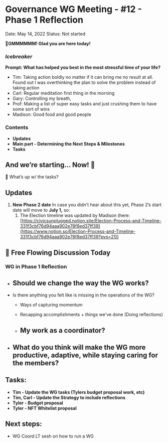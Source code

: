 # Governance WG Meeting - #12 - Phase 1 Reflection

Date: May 14, 2022
Status: Not started

🌱**GMMMMMM! Glad you are here today!** 

### *Icebreaker*

**Prompt: What has helped you best in the most stressful time of your life?**

- Tim: Taking action boldly no matter if it can bring me no result at all. Found out I was overthinking the plan to solve the problem instead of taking action
- Carl: Regular meditation first thing in the morning
- Gary: Controlling my breath,
- Prof: Making a list of super easy tasks and just crushing them to have some sort of wins
- Madison: Good food and good people

### Contents

- **Updates**
- **Main part - Determining the Next Steps & Milestones**
- **Tasks**

## And we’re starting... Now! 🚀

<aside>
📢 What’s up w/ the tasks?

## Updates

1. **New Phase 2 date**
In case you didn’t hear about this yet, Phase 2’s start date will move to **July 1,** so:
    1. The Election timeline was updated by Madison (here: [https://civicsunplugged.notion.site/Election-Process-and-Timeline-331f3cbf76d94aaa902e78f8ed37ff39](https://www.notion.so/Election-Process-and-Timeline-331f3cbf76d94aaa902e78f8ed37ff39?pvs=21))
</aside>

## 🌊 Free Flowing Discussion Today

### WG in Phase 1 Reflection

- Should we change the way the WG works?
    - 
- Is there anything you felt like is missing in the operations of the WG?
    - Ways of capturing momentum
    - Recapping accomplishments + things we've done (Doing reflections)
    
    - My work as a coordinator?
        - 
- What do you think will make the WG more productive, adaptive, while staying caring for the members?
    - 

## Tasks:

- **Tim - Update the WG tasks (Tylers budget proposal work, etc)**
- **Tim, Carl - Update the Strategy to include reflections**
- **Tyler - Budget proposal**
- **Tyler - NFT Whitelist proposal**

## **Next steps:**

- WG Coord LT sesh on how to run a WG